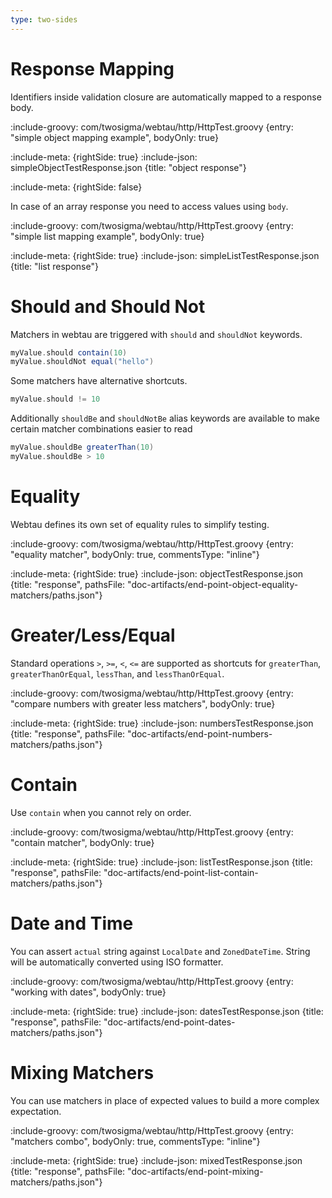 ```yaml
---
type: two-sides
---
```


# Response Mapping

Identifiers inside validation closure are automatically mapped to a response body.  

:include-groovy: com/twosigma/webtau/http/HttpTest.groovy {entry: "simple object mapping example", bodyOnly: true}

:include-meta: {rightSide: true}
:include-json: simpleObjectTestResponse.json {title: "object response"}

:include-meta: {rightSide: false}

In case of an array response you need to access values using `body`.

:include-groovy: com/twosigma/webtau/http/HttpTest.groovy {entry: "simple list mapping example", bodyOnly: true}

:include-meta: {rightSide: true}
:include-json: simpleListTestResponse.json {title: "list response"}

# Should and Should Not

Matchers in webtau are triggered with `should` and `shouldNot` keywords.

```groovy
myValue.should contain(10)
myValue.shouldNot equal("hello")
```  

Some matchers have alternative shortcuts.
 
```groovy
myValue.should != 10
```  

Additionally `shouldBe` and `shouldNotBe` alias keywords are available to make certain matcher combinations easier to read
 
```groovy
myValue.shouldBe greaterThan(10)
myValue.shouldBe > 10
```  

# Equality

Webtau defines its own set of equality rules to simplify testing. 
 
:include-groovy: com/twosigma/webtau/http/HttpTest.groovy {entry: "equality matcher", bodyOnly: true, commentsType: "inline"}

:include-meta: {rightSide: true}
:include-json: objectTestResponse.json {title: "response", pathsFile: "doc-artifacts/end-point-object-equality-matchers/paths.json"}

# Greater/Less/Equal

Standard operations `>`, `>=`, `<`, `<=` are supported as shortcuts for `greaterThan`, `greaterThanOrEqual`, `lessThan`, and `lessThanOrEqual`.

:include-groovy: com/twosigma/webtau/http/HttpTest.groovy {entry: "compare numbers with greater less matchers", bodyOnly: true}

:include-meta: {rightSide: true}
:include-json: numbersTestResponse.json {title: "response", pathsFile: "doc-artifacts/end-point-numbers-matchers/paths.json"}

# Contain

Use `contain` when you cannot rely on order. 

:include-groovy: com/twosigma/webtau/http/HttpTest.groovy {entry: "contain matcher", bodyOnly: true}

:include-meta: {rightSide: true}
:include-json: listTestResponse.json {title: "response", pathsFile: "doc-artifacts/end-point-list-contain-matchers/paths.json"}

# Date and Time

You can assert `actual` string against `LocalDate` and `ZonedDateTime`. String will be automatically converted 
using ISO formatter.

:include-groovy: com/twosigma/webtau/http/HttpTest.groovy {entry: "working with dates", bodyOnly: true}

:include-meta: {rightSide: true}
:include-json: datesTestResponse.json {title: "response", pathsFile: "doc-artifacts/end-point-dates-matchers/paths.json"}

# Mixing Matchers

You can use matchers in place of expected values to build a more complex expectation. 

:include-groovy: com/twosigma/webtau/http/HttpTest.groovy {entry: "matchers combo", bodyOnly: true, commentsType: "inline"}

:include-meta: {rightSide: true}
:include-json: mixedTestResponse.json {title: "response", pathsFile: "doc-artifacts/end-point-mixing-matchers/paths.json"}

